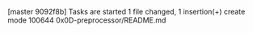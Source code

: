 [master 9092f8b] Tasks are started
 1 file changed, 1 insertion(+)
 create mode 100644 0x0D-preprocessor/README.md
